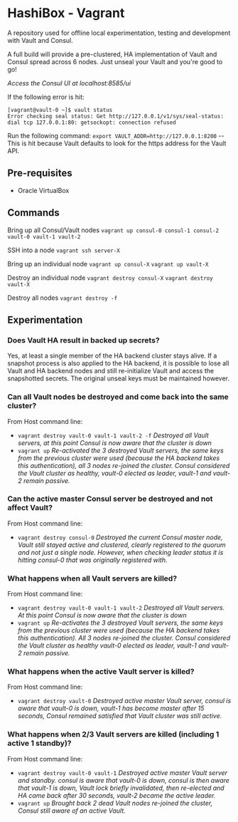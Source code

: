 # HashiBox - Vagrant

A repository used for offline local experimentation, testing and development with Vault and Consul.

A full build will provide a pre-clustered, HA implementation of Vault and Consul spread across 6 nodes. Just unseal your Vault and you're good to go!

*Access the Consul UI at localhost:8585/ui*

If the following error is hit:
```
[vagrant@vault-0 ~]$ vault status
Error checking seal status: Get http://127.0.0.1/v1/sys/seal-status: dial tcp 127.0.0.1:80: getsockopt: connection refused
```
Run the following command:
`export VAULT_ADDR=http://127.0.0.1:8200` -- This is hit because Vault defaults to look for the https address for the Vault API.

## Pre-requisites
- Oracle VirtualBox

## Commands

Bring up all Consul/Vault nodes
`vagrant up consul-0 consul-1 consul-2 vault-0 vault-1 vault-2`

SSH into a node
`vagrant ssh server-X`

Bring up an individual node
`vagrant up consul-X`
`vagrant up vault-X`

Destroy an individual node
`vagrant destroy consul-X`
`vagrant destroy vault-X`

Destroy all nodes
`vagrant destroy -f`

## Experimentation

### Does Vault HA result in backed up secrets?
Yes, at least a single member of the HA backend cluster stays alive. If a snapshot process is also applied to the HA backend, it is possible to lose all Vault and HA backend nodes and still re-initialize Vault and access the snapshotted secrets. The original unseal keys must be maintained however.

### Can all Vault nodes be destroyed and come back into the same cluster?
From Host command line:
- `vagrant destroy vault-0 vault-1 vault-2 -f`
_Destroyed all Vault servers, at this point Consul is now aware that the cluster is down_
- `vagrant up`
_Re-activated the 3 destroyed Vault servers, the same keys from the previous cluster were used (because the HA backend takes this authentication), all 3 nodes re-joined the cluster. Consul considered the Vault cluster as healthy, vault-0 elected as leader, vault-1 and vault-2 remain passive._

### Can the active master Consul server be destroyed and not affect Vault?
From Host command line:
- `vagrant destroy consul-0`
_Destroyed the current Consul master node, Vault still stayed active and clustered, clearly registered to the quorum and not just a single node. However, when checking leader status it is hitting consul-0 that was originally registered with._

### What happens when all Vault servers are killed?
From Host command line:
- `vagrant destroy vault-0 vault-1 vault-2`
_Destroyed all Vault servers. At this point Consul is now aware that the cluster is down_
- `vagrant up`
_Re-activates the 3 destroyed Vault servers, the same keys from the previous cluster were used (because the HA backend takes this authentication). All 3 nodes re-joined the cluster. Consul considered the Vault cluster as healthy vault-0 elected as leader, vault-1 and vault-2 remain passive._

### What happens when the active Vault server is killed?
From Host command line:
- `vagrant destroy vault-0`
_Destroyed active master Vault server, consul is aware that vault-0 is down, vault-1 has become master after 15 seconds, Consul remained satisfied that Vault cluster was still active._

### What happens when 2/3 Vault servers are killed (including 1 active 1 standby)?
From Host command line:
- `vagrant destroy vault-0 vault-1`
_Destroyed active master Vault server and standby. consul is aware that vault-0 is down, consul is then aware that vault-1 is down, Vault lock briefly invalidated, then re-elected and HA came back after 30 seconds, vault-2 became the active leader._
- `vagrant up`
_Brought back 2 dead Vault nodes re-joined the cluster, Consul still aware of an active Vault._
